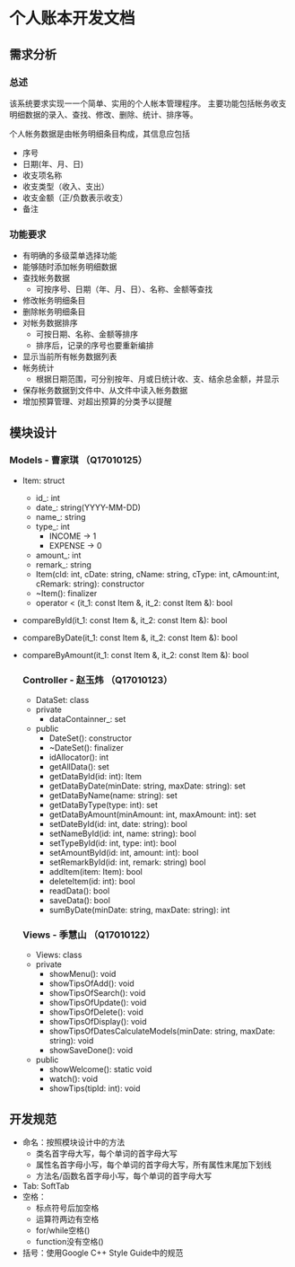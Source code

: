 # 个人账本开发文档

## 需求分析

### 总述  
该系统要求实现一一个简单、实用的个人帐本管理程序。
主要功能包括帐务收支明细数据的录入、查找、修改、删除、统计、排序等。

个人帐务数据是由帐务明细条目构成，其信息应包括

- 序号
- 日期(年、月、日)
- 收支项名称
- 收支类型（收入、支出）
- 收支金额（正/负数表示收支）
- 备注
    
### 功能要求
       
- 有明确的多级菜单选择功能
- 能够随时添加帐务明细数据
- 查找帐务数据
    + 可按序号、日期（年、月、日）、名称、金额等查找
- 修改帐务明细条目
- 删除帐务明细条目
- 对帐务数据排序
    + 可按日期、名称、金额等排序
    + 排序后，记录的序号也要重新编排
- 显示当前所有帐务数据列表
- 帐务统计
    + 根据日期范围，可分别按年、月或日统计收、支、结余总金额，并显示
- 保存帐务数据到文件中、从文件中读入帐务数据
- 增加预算管理、对超出预算的分类予以提醒
    

## 模块设计

### Models - 曹家琪 （Q17010125）

- Item: struct
    - id_: int
    - date_: string(YYYY-MM-DD)
    - name_: string
    - type_: int
        + INCOME -> 1
        + EXPENSE -> 0
    - amount_: int
    - remark_: string
    - Item(cId: int, cDate: string, cName: string, cType: int, cAmount:int, cRemark: string): constructor
    - ~Item(): finalizer
    - operator < (it_1: const Item &, it_2: const Item &): bool

- compareById(it_1: const Item &, it_2: const Item &): bool
- compareByDate(it_1: const Item &, it_2: const Item &): bool
- compareByAmount(it_1: const Item &, it_2: const Item &): bool


    ### Controller - 赵玉炜 （Q17010123）
    - DataSet: class
    - private
        - dataContainner_: set <Item>
    - public
        - DateSet(): constructor
        - ~DateSet(): finalizer
        - idAllocator(): int
        - getAllData(): set <Item>
        - getDataById(id: int): Item
        - getDataByDate(minDate: string, maxDate: string): set <Item>
        - getDataByName(name: string): set <Item>
        - getDataByType(type: int): set <Item>
        - getDataByAmount(minAmount: int, maxAmount: int): set <Item>
        - setDateById(id: int, date: string): bool
        - setNameById(id: int, name: string): bool
        - setTypeById(id: int, type: int): bool
        - setAmountById(id: int, amount: int): bool
        - setRemarkById(id: int, remark: string) bool
        - addItem(item: Item): bool
        - deleteItem(id: int): bool
        - readData(): bool
        - saveData(): bool
        - sumByDate(minDate: string, maxDate: string): int


    ### Views - 季慧山 （Q17010122）

    - Views: class
    - private
        - showMenu(): void
        - showTipsOfAdd(): void
        - showTipsOfSearch(): void
        - showTipsOfUpdate(): void
        - showTipsOfDelete(): void
        - showTipsOfDisplay(): void
        - showTipsOfDatesCalculateModels(minDate: string, maxDate: string): void
        - showSaveDone(): void
    - public
        - showWelcome(): static void
        - watch(): void
        - showTips(tipId: int): void

## 开发规范

- 命名：按照模块设计中的方法
    - 类名首字母大写，每个单词的首字母大写
    - 属性名首字母小写，每个单词的首字母大写，所有属性末尾加下划线
    - 方法名/函数名首字母小写，每个单词的首字母大写
- Tab: SoftTab
- 空格：
    - 标点符号后加空格
    - 运算符两边有空格
    - for/while空格()
    - function没有空格()
- 括号：使用Google C++ Style Guide中的规范
    
